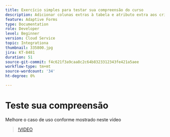 ```yaml
---
title: Exercício simples para testar sua compreensão do curso
description: Adicionar colunas extras à tabela e atributo extra aos critérios de pesquisa
feature: Adaptive Forms
type: Documentation
role: Developer
level: Beginner
version: Cloud Service
topic: Integrationa
thumbnail: 335800.jpg
jira: KT-8481
duration: 51
source-git-commit: f4c621f3a9caa8c2c64b8323312343fe421a5aee
workflow-type: tm+mt
source-wordcount: '34'
ht-degree: 0%

---
```


# Teste sua compreensão

Melhore o caso de uso conforme mostrado neste vídeo

>[!VIDEO](https://video.tv.adobe.com/v/335800?quality=12&learn=on)

